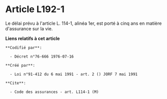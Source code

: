 # Article L192-1

Le délai prévu à l'article L. 114-1, alinéa 1er, est porté à cinq ans en matière d'assurance sur la vie.

**Liens relatifs à cet article**

	**Codifié par**:

	  - Décret n°76-666 1976-07-16

	**Créé par**:

	  - Loi n°91-412 du 6 mai 1991 - art. 2 () JORF 7 mai 1991

	**Cite**:

	  - Code des assurances - art. L114-1 (M)
